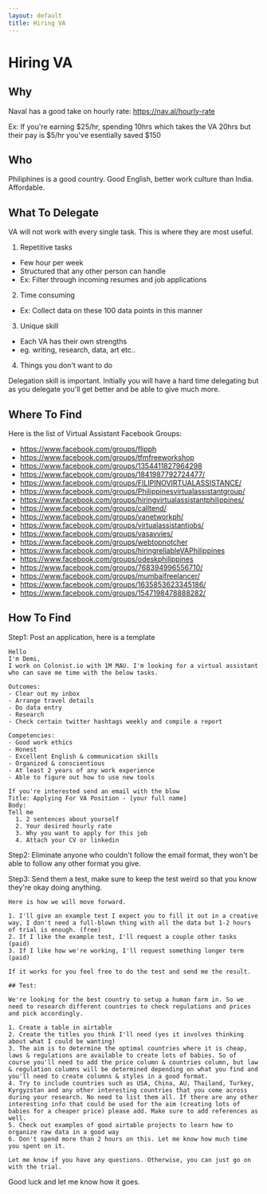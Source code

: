 ```yaml
---
layout: default
title: Hiring VA
---
```


# Hiring VA

## Why

Naval has a good take on hourly rate: https://nav.al/hourly-rate

Ex: If you're earning $25/hr, spending 10hrs which takes the VA 20hrs but their pay is $5/hr you've esentially saved $150

## Who

Philiphines is a good country. Good English, better work culture than India. Affordable.

## What To Delegate

VA will not work with every single task. This is where they are most useful.

1. Repetitive tasks
  - Few hour per week
  - Structured that any other person can handle
  - Ex: Filter through incoming resumes and job applications
2. Time consuming 
  - Ex: Collect data on these 100 data points in this manner
3. Unique skill
  - Each VA has their own strengths
  - eg. writing, research, data, art etc.. 
4. Things you don't want to do

Delegation skill is important. Initially you will have a hard time delegating but as you delegate you'll get better and be able to give much more.


## Where To Find

Here is the list of Virtual Assistant Facebook Groups:

- https://www.facebook.com/groups/flipph
- https://www.facebook.com/groups/tfmfreeworkshop
- https://www.facebook.com/groups/1354411827964298
- https://www.facebook.com/groups/1841987792724477/
- https://www.facebook.com/groups/FILIPINOVIRTUALASSISTANCE/
- https://www.facebook.com/groups/Philippinesvirtualassistantgroup/
- https://www.facebook.com/groups/hiringvirtualassistantphilippines/
- https://www.facebook.com/groups/calltend/
- https://www.facebook.com/groups/vanetworkph/
- https://www.facebook.com/groups/virtualassistantjobs/
- https://www.facebook.com/groups/vasavvies/
- https://www.facebook.com/groups/webtopnotcher
- https://www.facebook.com/groups/hiringreliableVAPhilippines
- https://www.facebook.com/groups/odeskphilippines
- https://www.facebook.com/groups/768394996556710/
- https://www.facebook.com/groups/mumbaifreelancer/
- https://www.facebook.com/groups/1635853623345186/
- https://www.facebook.com/groups/1547198478888282/

## How To Find

Step1: Post an application, here is a template

```
Hello
I'm Demi,
I work on Colonist.io with 1M MAU. I'm looking for a virtual assistant who can save me time with the below tasks.

Outcomes: 
- Clear out my inbox
- Arrange travel details
- Do data entry
- Research
- Check certain twitter hashtags weekly and compile a report

Competencies: 
- Good work ethics
- Honest
- Excellent English & communication skills
- Organized & conscientious
- At least 2 years of any work experience
- Able to figure out how to use new tools

If you're interested send an email with the blow
Title: Applying For VA Position - [your full name]
Body: 
Tell me 
  1. 2 sentences about yourself
  2. Your desired hourly rate
  3. Why you want to apply for this job
  4. Attach your CV or linkedin

```

Step2: Eliminate anyone who couldn't follow the email format, they won't be able to follow any other format you give.

Step3: Send them a test, make sure to keep the test weird so that you know they're okay doing anything.

```
Here is how we will move forward. 

1. I'll give an example test I expect you to fill it out in a creative way, I don't need a full-blown thing with all the data but 1-2 hours of trial is enough. (free)
2. If I like the example test, I'll request a couple other tasks (paid)
3. If I like how we're working, I'll request something longer term (paid)

If it works for you feel free to do the test and send me the result.

## Test:

We're looking for the best country to setup a human farm in. So we need to research different countries to check regulations and prices and pick accordingly.

1. Create a table in airtable
2. Create the titles you think I'll need (yes it involves thinking about what I could be wanting) 
3. The aim is to determine the optimal countries where it is cheap, laws & regulations are available to create lots of babies. So of course you'll need to add the price column & countries column, but law & regulation columns will be determined depending on what you find and you'll need to create columns & styles in a good format. 
4. Try to include countries such as USA, China, AU, Thailand, Turkey, Kyrgyzstan and any other interesting countries that you come across during your research. No need to list them all. If there are any other interesting info that could be used for the aim (creating lots of babies for a cheaper price) please add. Make sure to add references as well. 
5. Check out examples of good airtable projects to learn how to organize raw data in a good way
6. Don't spend more than 2 hours on this. Let me know how much time you spent on it.

Let me know if you have any questions. Otherwise, you can just go on with the trial.

```

Good luck and let me know how it goes.





